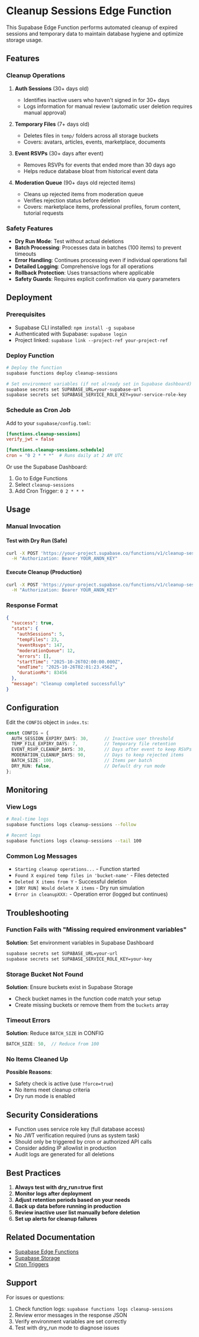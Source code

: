 # Cleanup Sessions Edge Function

This Supabase Edge Function performs automated cleanup of expired sessions and temporary data to maintain database hygiene and optimize storage usage.

## Features

### Cleanup Operations

1. **Auth Sessions** (30+ days old)
   - Identifies inactive users who haven't signed in for 30+ days
   - Logs information for manual review (automatic user deletion requires manual approval)

2. **Temporary Files** (7+ days old)
   - Deletes files in `temp/` folders across all storage buckets
   - Covers: avatars, articles, events, marketplace, documents

3. **Event RSVPs** (30+ days after event)
   - Removes RSVPs for events that ended more than 30 days ago
   - Helps reduce database bloat from historical event data

4. **Moderation Queue** (90+ days old rejected items)
   - Cleans up rejected items from moderation queue
   - Verifies rejection status before deletion
   - Covers: marketplace items, professional profiles, forum content, tutorial requests

### Safety Features

- **Dry Run Mode**: Test without actual deletions
- **Batch Processing**: Processes data in batches (100 items) to prevent timeouts
- **Error Handling**: Continues processing even if individual operations fail
- **Detailed Logging**: Comprehensive logs for all operations
- **Rollback Protection**: Uses transactions where applicable
- **Safety Guards**: Requires explicit confirmation via query parameters

## Deployment

### Prerequisites

- Supabase CLI installed: `npm install -g supabase`
- Authenticated with Supabase: `supabase login`
- Project linked: `supabase link --project-ref your-project-ref`

### Deploy Function

```bash
# Deploy the function
supabase functions deploy cleanup-sessions

# Set environment variables (if not already set in Supabase dashboard)
supabase secrets set SUPABASE_URL=your-supabase-url
supabase secrets set SUPABASE_SERVICE_ROLE_KEY=your-service-role-key
```

### Schedule as Cron Job

Add to your `supabase/config.toml`:

```toml
[functions.cleanup-sessions]
verify_jwt = false

[functions.cleanup-sessions.schedule]
cron = "0 2 * * *"  # Runs daily at 2 AM UTC
```

Or use the Supabase Dashboard:
1. Go to Edge Functions
2. Select `cleanup-sessions`
3. Add Cron Trigger: `0 2 * * *`

## Usage

### Manual Invocation

#### Test with Dry Run (Safe)
```bash
curl -X POST 'https://your-project.supabase.co/functions/v1/cleanup-sessions?dry_run=true' \
  -H "Authorization: Bearer YOUR_ANON_KEY"
```

#### Execute Cleanup (Production)
```bash
curl -X POST 'https://your-project.supabase.co/functions/v1/cleanup-sessions?force=true' \
  -H "Authorization: Bearer YOUR_ANON_KEY"
```

### Response Format

```json
{
  "success": true,
  "stats": {
    "authSessions": 5,
    "tempFiles": 23,
    "eventRsvps": 147,
    "moderationQueue": 12,
    "errors": [],
    "startTime": "2025-10-26T02:00:00.000Z",
    "endTime": "2025-10-26T02:01:23.456Z",
    "durationMs": 83456
  },
  "message": "Cleanup completed successfully"
}
```

## Configuration

Edit the `CONFIG` object in `index.ts`:

```typescript
const CONFIG = {
  AUTH_SESSION_EXPIRY_DAYS: 30,      // Inactive user threshold
  TEMP_FILE_EXPIRY_DAYS: 7,          // Temporary file retention
  EVENT_RSVP_CLEANUP_DAYS: 30,       // Days after event to keep RSVPs
  MODERATION_CLEANUP_DAYS: 90,       // Days to keep rejected items
  BATCH_SIZE: 100,                   // Items per batch
  DRY_RUN: false,                    // Default dry run mode
};
```

## Monitoring

### View Logs

```bash
# Real-time logs
supabase functions logs cleanup-sessions --follow

# Recent logs
supabase functions logs cleanup-sessions --tail 100
```

### Common Log Messages

- `Starting cleanup operations...` - Function started
- `Found X expired temp files in 'bucket-name'` - Files detected
- `Deleted X items from Y` - Successful deletion
- `[DRY RUN] Would delete X items` - Dry run simulation
- `Error in cleanupXXX:` - Operation error (logged but continues)

## Troubleshooting

### Function Fails with "Missing required environment variables"

**Solution**: Set environment variables in Supabase Dashboard
```bash
supabase secrets set SUPABASE_URL=your-url
supabase secrets set SUPABASE_SERVICE_ROLE_KEY=your-key
```

### Storage Bucket Not Found

**Solution**: Ensure buckets exist in Supabase Storage
- Check bucket names in the function code match your setup
- Create missing buckets or remove them from the `buckets` array

### Timeout Errors

**Solution**: Reduce `BATCH_SIZE` in CONFIG
```typescript
BATCH_SIZE: 50,  // Reduce from 100
```

### No Items Cleaned Up

**Possible Reasons**:
- Safety check is active (use `?force=true`)
- No items meet cleanup criteria
- Dry run mode is enabled

## Security Considerations

- Function uses service role key (full database access)
- No JWT verification required (runs as system task)
- Should only be triggered by cron or authorized API calls
- Consider adding IP allowlist in production
- Audit logs are generated for all deletions

## Best Practices

1. **Always test with dry_run=true first**
2. **Monitor logs after deployment**
3. **Adjust retention periods based on your needs**
4. **Back up data before running in production**
5. **Review inactive user list manually before deletion**
6. **Set up alerts for cleanup failures**

## Related Documentation

- [Supabase Edge Functions](https://supabase.com/docs/guides/functions)
- [Supabase Storage](https://supabase.com/docs/guides/storage)
- [Cron Triggers](https://supabase.com/docs/guides/functions/schedule-functions)

## Support

For issues or questions:
1. Check function logs: `supabase functions logs cleanup-sessions`
2. Review error messages in the response JSON
3. Verify environment variables are set correctly
4. Test with dry_run mode to diagnose issues
